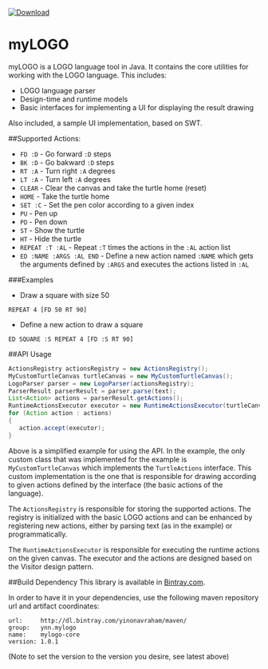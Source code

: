[ ![Download](https://api.bintray.com/packages/yinonavraham/maven/myLOGO-Core/images/download.svg) ](https://bintray.com/yinonavraham/maven/myLOGO-Core/_latestVersion)

myLOGO
======

myLOGO is a LOGO language tool in Java. It contains the core utilities for working with the LOGO language. This includes:
* LOGO language parser
* Design-time and runtime models
* Basic interfaces for implementing a UI for displaying the result drawing

Also included, a sample UI implementation, based on SWT.

##Supported Actions:
* `FD :D` - Go forward `:D` steps
* `BK :D` - Go bakward `:D` steps
* `RT :A` - Turn right `:A` degrees
* `LT :A` - Turn left `:A` degrees
* `CLEAR` - Clear the canvas and take the turtle home (reset)
* `HOME` - Take the turtle home
* `SET :C` - Set the pen color according to a given index
* `PU` - Pen up
* `PD` - Pen down
* `ST` - Show the turtle
* `HT` - Hide the turtle
* `REPEAT :T :AL` - Repeat `:T` times the actions in the `:AL` action list
* `ED :NAME :ARGS :AL END` - Define a new action named `:NAME` which gets the arguments defined by `:ARGS` and executes the actions listed in `:AL`

###Examples
* Draw a square with size 50

 `REPEAT 4 [FD 50 RT 90]`
* Define a new action to draw a square

 `ED SQUARE :S REPEAT 4 [FD :S RT 90]`
 
##API Usage

```java
ActionsRegistry actionsRegistry = new ActionsRegistry();
MyCustomTurtleCanvas turtleCanvas = new MyCustomTurtleCanvas();
LogoParser parser = new LogoParser(actionsRegistry);
ParserResult parserResult = parser.parse(text);
List<Action> actions = parserResult.getActions();
RuntimeActionsExecutor executor = new RuntimeActionsExecutor(turtleCanvas);
for (Action action : actions)
{
   action.accept(executor);
}
```

Above is a simplified example for using the API. In the example, the only custom class that was implemented for the example is `MyCustomTurtleCanvas` which implements the `TurtleActions` interface. This custom implementation is the one that is responsible for drawing according to given actions defined by the interface (the basic actions of the language).

The `ActionsRegistry` is responsible for storing the supported actions. The registry is initialized with the basic LOGO actions and can be enhanced by registering new actions, either by parsing text (as in the example) or programmatically.

The `RuntimeActionsExecutor` is responsible for executing the runtime actions on the given canvas. The executor and the actions are designed based on the Visitor design pattern.

##Build Dependency
This library is available in [Bintray.com](https://bintray.com/yinonavraham/maven/myLOGO-Core). 

In order to have it in your dependencies, use the following maven repository url and artifact coordinates:
```
url:     http://dl.bintray.com/yinonavraham/maven/
group:   ynn.mylogo
name:    mylogo-core
version: 1.0.1
```
(Note to set the version to the version you desire, see latest above)
